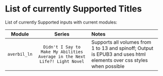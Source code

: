 # List of currently Supported Titles

List of currently Supported inputs with current modules:

|    Module    |                                   Series                                   | Notes                                                                                                               |
| :----------: | :------------------------------------------------------------------------: | :------------------------------------------------------------------------------------------------------------------ |
| `averbil_ln` | `Didn't I Say to Make My Abilities Average in the Next Life?! Light Novel` | Supports all volumes from 1 to 13 and spinoff; Output is EPUB3 and uses html elements over css styles when possible |
